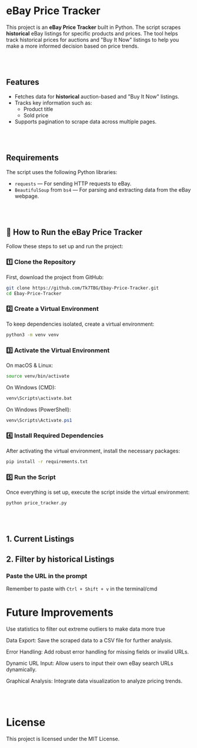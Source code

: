 # eBay Price Tracker

This project is an **eBay Price Tracker** built in Python. The script scrapes **historical** eBay listings for specific products and prices. The tool helps track historical prices for auctions and "Buy It Now" listings to help you make a more informed decision based on price trends.

<br />
<br />

## Features
- Fetches data for **historical** auction-based and "Buy It Now" listings.
- Tracks key information such as:
  - Product title
  - Sold price
- Supports pagination to scrape data across multiple pages.

<br />
<br />

## Requirements
The script uses the following Python libraries:
- `requests` — For sending HTTP requests to eBay.
- `BeautifulSoup` from `bs4` — For parsing and extracting data from the eBay webpage.

<br />
<br />

## 🚀 How to Run the eBay Price Tracker

Follow these steps to set up and run the project:

### 1️⃣ Clone the Repository
First, download the project from GitHub:
```bash
git clone https://github.com/Tk7TBG/Ebay-Price-Tracker.git
cd Ebay-Price-Tracker
```

### 2️⃣ Create a Virtual Environment
To keep dependencies isolated, create a virtual environment:
```bash
python3 -m venv venv
```

### 3️⃣ Activate the Virtual Environment
On macOS & Linux:
```bash
source venv/bin/activate
```
On Windows (CMD):
```bash
venv\Scripts\activate.bat
```
On Windows (PowerShell):
```powershell
venv\Scripts\Activate.ps1
```

### 4️⃣ Install Required Dependencies
After activating the virtual environment, install the necessary packages:
```bash
pip install -r requirements.txt
```

### 5️⃣ Run the Script
Once everything is set up, execute the script inside the virtual environment:
```bash
python price_tracker.py
```


<br />
<br />

## 1. Current Listings




## 2. Filter by historical Listings

### Paste the URL in the prompt

Remember to paste with `Ctrl + Shift + v` in the terminal/cmd

# Future Improvements
Use statistics to filter out extreme outliers to make data more true

Data Export: Save the scraped data to a CSV file for further analysis.

Error Handling: Add robust error handling for missing fields or invalid URLs.

Dynamic URL Input: Allow users to input their own eBay search URLs dynamically.

Graphical Analysis: Integrate data visualization to analyze pricing trends.

<br />
<br />

# License
This project is licensed under the MIT License.

